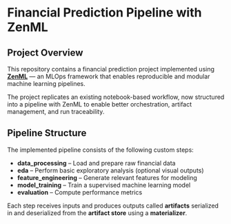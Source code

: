 # Financial Prediction Pipeline with ZenML

## Project Overview

This repository contains a financial prediction project implemented using **[ZenML](https://docs.zenml.io/)** — an MLOps framework that enables reproducible and modular machine learning pipelines.

The project replicates an existing notebook-based workflow, now structured into a pipeline with ZenML to enable better orchestration, artifact management, and run traceability.

## Pipeline Structure
The implemented pipeline consists of the following custom steps:
- **data_processing** – Load and prepare raw financial data
- **eda** – Perform basic exploratory analysis (optional visual outputs)
- **feature_engineering** – Generate relevant features for modeling
- **model_training** – Train a supervised machine learning model
- **evaluation** – Compute performance metrics

Each step receives inputs and produces outputs called **artifacts** serialized in and deserialized from the **artifact store** using a **materializer**.
